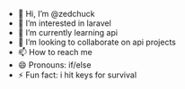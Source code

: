 - 👋 Hi, I’m @zedchuck
- 👀 I’m interested in laravel
- 🌱 I’m currently learning api
- 💞️ I’m looking to collaborate on api projects 
- 📫 How to reach me 
- 😄 Pronouns: if/else
- ⚡ Fun fact: i hit keys for survival

<!---
zedchuck/zedchuck is a ✨ special ✨ repository because its `README.md` (this file) appears on your GitHub profile.
You can click the Preview link to take a look at your changes.
--->
